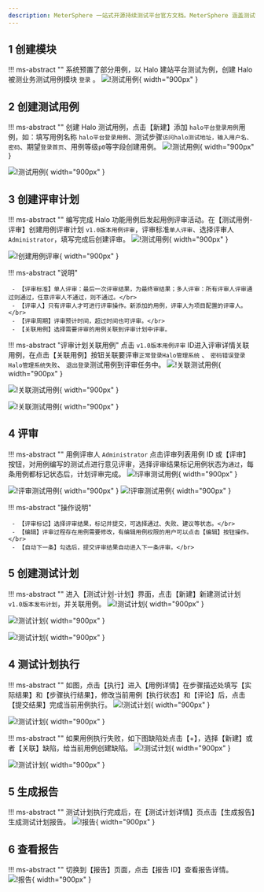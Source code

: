 ```yaml
---
description: MeterSphere 一站式开源持续测试平台官方文档。MeterSphere 涵盖测试管理、接口测试、UI 测试和性能测试等功能，全面兼容 JMeter、Selenium 等主流开源标准，有效助力开发和测试团队充分利用云弹性进行高度可 扩展的自动化测试，加速高质量的软件交付。
---
```


## 1 创建模块
!!! ms-abstract ""
    系统预置了部分用例，以 Halo 建站平台测试为例，创建 Halo 被测业务测试用例模块 `登录` 。 
![!测试用例](../img/quick_start/test_case/添加模块.png){ width="900px" }


## 2 创建测试用例
!!! ms-abstract ""
    创建 Halo 测试用例，点击【新建】添加 `halo平台登录用例`用例，如：填写用例名称 `halo平台登录用例`、测试步骤`访问halo测试地址，输入用户名、密码`、期望`登录首页`、用例等级`p0`等字段创建用例。
![!测试用例](../img/quick_start/test_case/创建用例.png){ width="900px" }
   
![!测试用例](../img/quick_start/test_case/功能用例编辑.png){ width="900px" }

## 3 创建评审计划
!!! ms-abstract ""
     编写完成 Halo 功能用例后发起用例评审活动。在【测试用例-评审】创建用例评审计划 `v1.0版本用例评审`，评审标准`单人评审`、选择评审人`Administrator`，填写完成后创建评审。
![!测试用例](../img/quick_start/test_case/用例评审入口.png){ width="900px" }

![!创建用例评审](../img/quick_start/test_case/创建用例评审页面.png){ width="900px" }

!!! ms-abstract "说明"

     - 【评审标准】单人评审：最后一次评审结果，为最终审结果；多人评审：所有评审人评审通过则通过，任意评审人不通过，则不通过。</br>
     - 【评审人】只有评审人才可进行评审操作。新添加的用例，评审人为项目配置的评审人。</br>
     - 【评审周期】评审预计时间，超过时间也可评审。</br>
     - 【关联用例】选择需要评审的用例关联到评审计划中评审。

!!! ms-abstract "评审计划关联用例"
    点击  `v1.0版本用例评审` ID进入评审详情关联用例，在点击【关联用例】按钮关联要评审`正常登录Halo管理系统` 、 `密码错误登录Halo管理系统失败`、 `退出登录`测试用例到评审任务中。
![!关联测试用例](../img/quick_start/test_case/1.png){ width="900px" }

![!关联测试用例](../img/quick_start/test_case/2.png){ width="900px" }

![!关联测试用例](../img/quick_start/test_case/用例评审关联用例.png){ width="900px" }



## 4 评审
!!! ms-abstract ""
    用例评审人 `Administrator` 点击评审列表用例 ID 或【评审】按钮，对用例编写的测试点进行意见评审，选择评审结果标记用例状态为`通过`，每条用例都标记状态后，计划评审完成。
![!评审测试用例](../img/quick_start/test_case/关联完成列表1.png){ width="900px" }

![!评审测试用例](../img/quick_start/test_case/评审操作1.png){ width="900px" }
![!评审测试用例](../img/quick_start/test_case/完成.png){ width="900px" }

!!! ms-abstract "操作说明"

     - 【评审标记】选择评审结果，标记并提交，可选择通过、失败、建议等状态。</br>
     - 【编辑】评审过程存在用例需要修改，有编辑用例权限的用户可以点击【编辑】按钮操作。</br>
     - 【自动下一条】勾选后，提交评审结果自动进入下一条评审。</br>

## 5 创建测试计划
!!! ms-abstract ""
    进入【测试计划-计划】界面，点击【新建】新建测试计划 ` v1.0版本发布计划`，并关联用例。
![!测试计划](../img/quick_start/test_case/新建测试计划1.png){ width="900px" }

![!测试计划](../img/quick_start/test_case/新建测试计划2.png){ width="900px" }

![!测试计划](../img/quick_start/test_case/新建测试计划3.png){ width="900px" }

## 4 测试计划执行
!!! ms-abstract ""
    如图，点击【执行】进入【用例详情】在步骤描述处填写【实际结果】和【步骤执行结果】，修改当前用例【执行状态】和【评论】后，点击【提交结果】完成当前用例执行。
![!测试计划](../img/quick_start/test_case/测试计划执行1.png){ width="900px" }

![!测试计划](../img/quick_start/test_case/测试计划执行2.png){ width="900px" }

!!! ms-abstract ""
    如果用例执行失败，如下图缺陷处点击【+】，选择【新建】或者【关联】缺陷，给当前用例创建缺陷。
![!测试计划](../img/quick_start/test_case/创建缺陷1.png){ width="900px" }

![!测试计划](../img/quick_start/test_case/创建缺陷2.png){ width="900px" }

## 5 生成报告
!!! ms-abstract ""
    测试计划执行完成后，在【测试计划详情】页点击【生成报告】生成测试计划报告。
![!报告](../img/quick_start/test_case/生成报告.png){ width="900px" }

## 6 查看报告
!!! ms-abstract ""
    切换到【报告】页面，点击【报告 ID】查看报告详情。
![!报告](../img/quick_start/test_case/查看报告2.png){ width="900px" }

